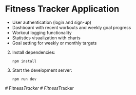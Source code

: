 # Fitness Tracker Application
- User authentication (login and sign-up)
- Dashboard with recent workouts and weekly goal progress
- Workout logging functionality
- Statistics visualization with charts
- Goal setting for weekly or monthly targets

2. Install dependencies:
   ```
   npm install
   ```

3. Start the development server:
   ```
   npm run dev
#   F i t n e s s _ T r a c k e r  
 #   F i t n e s s _ T r a c k e r  
 